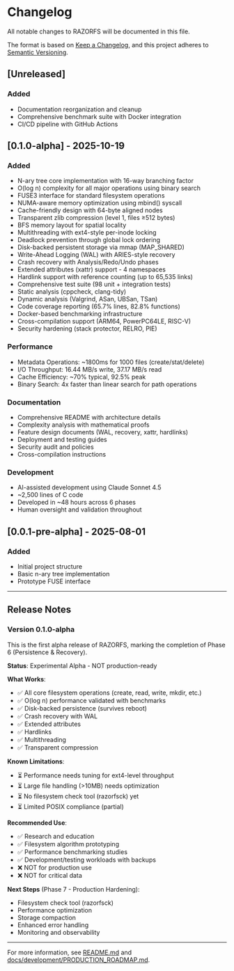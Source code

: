 # Changelog

All notable changes to RAZORFS will be documented in this file.

The format is based on [Keep a Changelog](https://keepachangelog.com/en/1.0.0/),
and this project adheres to [Semantic Versioning](https://semver.org/spec/v2.0.0.html).

## [Unreleased]

### Added
- Documentation reorganization and cleanup
- Comprehensive benchmark suite with Docker integration
- CI/CD pipeline with GitHub Actions

## [0.1.0-alpha] - 2025-10-19

### Added
- N-ary tree core implementation with 16-way branching factor
- O(log n) complexity for all major operations using binary search
- FUSE3 interface for standard filesystem operations
- NUMA-aware memory optimization using mbind() syscall
- Cache-friendly design with 64-byte aligned nodes
- Transparent zlib compression (level 1, files ≥512 bytes)
- BFS memory layout for spatial locality
- Multithreading with ext4-style per-inode locking
- Deadlock prevention through global lock ordering
- Disk-backed persistent storage via mmap (MAP_SHARED)
- Write-Ahead Logging (WAL) with ARIES-style recovery
- Crash recovery with Analysis/Redo/Undo phases
- Extended attributes (xattr) support - 4 namespaces
- Hardlink support with reference counting (up to 65,535 links)
- Comprehensive test suite (98 unit + integration tests)
- Static analysis (cppcheck, clang-tidy)
- Dynamic analysis (Valgrind, ASan, UBSan, TSan)
- Code coverage reporting (65.7% lines, 82.8% functions)
- Docker-based benchmarking infrastructure
- Cross-compilation support (ARM64, PowerPC64LE, RISC-V)
- Security hardening (stack protector, RELRO, PIE)

### Performance
- Metadata Operations: ~1800ms for 1000 files (create/stat/delete)
- I/O Throughput: 16.44 MB/s write, 37.17 MB/s read
- Cache Efficiency: ~70% typical, 92.5% peak
- Binary Search: 4x faster than linear search for path operations

### Documentation
- Comprehensive README with architecture details
- Complexity analysis with mathematical proofs
- Feature design documents (WAL, recovery, xattr, hardlinks)
- Deployment and testing guides
- Security audit and policies
- Cross-compilation instructions

### Development
- AI-assisted development using Claude Sonnet 4.5
- ~2,500 lines of C code
- Developed in ~48 hours across 6 phases
- Human oversight and validation throughout

## [0.0.1-pre-alpha] - 2025-08-01

### Added
- Initial project structure
- Basic n-ary tree implementation
- Prototype FUSE interface

---

## Release Notes

### Version 0.1.0-alpha

This is the first alpha release of RAZORFS, marking the completion of Phase 6 (Persistence & Recovery).

**Status**: Experimental Alpha - NOT production-ready

**What Works**:
- ✅ All core filesystem operations (create, read, write, mkdir, etc.)
- ✅ O(log n) performance validated with benchmarks
- ✅ Disk-backed persistence (survives reboot)
- ✅ Crash recovery with WAL
- ✅ Extended attributes
- ✅ Hardlinks
- ✅ Multithreading
- ✅ Transparent compression

**Known Limitations**:
- ⏳ Performance needs tuning for ext4-level throughput
- ⏳ Large file handling (>10MB) needs optimization
- ⏳ No filesystem check tool (razorfsck) yet
- ⏳ Limited POSIX compliance (partial)

**Recommended Use**:
- ✅ Research and education
- ✅ Filesystem algorithm prototyping
- ✅ Performance benchmarking studies
- ✅ Development/testing workloads with backups
- ❌ NOT for production use
- ❌ NOT for critical data

**Next Steps** (Phase 7 - Production Hardening):
- Filesystem check tool (razorfsck)
- Performance optimization
- Storage compaction
- Enhanced error handling
- Monitoring and observability

---

For more information, see [README.md](README.md) and [docs/development/PRODUCTION_ROADMAP.md](docs/development/PRODUCTION_ROADMAP.md).
